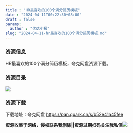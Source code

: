 ```yaml
---
title : "HR最喜欢的100个满分简历模板"
date : "2024-04-11T00:22:30+08:00"
draft : false
params:
  author : "优选小报"
slug: "2024-04-11-hr最喜欢的100个满分简历模板.md"
---
```


### 资源信息

HR最喜欢的100个满分简历模板，夸克网盘资源下载。

### 资源目录

[![](//img7-1.zhekoulieshou.com/mmbiz_jpg/iaHBVewvSIbDCQqy0LYIMib8f0VibeGTtGibicTKJJhmrmniaPn2LaafqJLk8jHZpI21ia3zSlMfkbXEaa1ddFqorClfg/0)](//img7-1.zhekoulieshou.com/mmbiz_jpg/iaHBVewvSIbDCQqy0LYIMib8f0VibeGTtGibicTKJJhmrmniaPn2LaafqJLk8jHZpI21ia3zSlMfkbXEaa1ddFqorClfg/0)

### 资源下载

下载地址：夸克网盘 https://pan.quark.cn/s/b52e41a45fee

**资源收集于网络，侵权联系我删除||资源过期扫码关注我私信**![](//img7-1.zhekoulieshou.com/mmbiz_jpg/iaHBVewvSIbAjcr9g6TlCXSfiaDqkbzuEzp207hVzPqT4YGQOAazQ1KNHCeACbia5Lzq4Ckwibe48iar1q7lgVP1o3w/640?wx_fmt=jpeg&from=appmsg)


